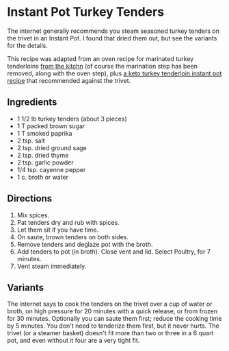 # Instant Pot Turkey Tenders

The internet generally recommends you steam seasoned turkey tenders on the trivet in an Instant Pot.  I found that dried them out, but see the variants for the details.

This recipe was adapted from an oven recipe for marinated turkey tenderloins [from the kitchn](https://www.thekitchn.com/turkey-tenderloin-recipe-23218324) (of course the marination step has been removed, along with the oven step), plus [a keto turkey tenderloin instant pot recipe](https://lowcarbyum.com/pressure-cooker-turkey-breast-instant-pot/) that recommended against the trivet.

## Ingredients

* 1 1/2 lb turkey tenders (about 3 pieces)
* 1 T packed brown sugar
* 1 T smoked paprika
* 2 tsp. salt
* 2 tsp. dried ground sage
* 2 tsp. dried thyme
* 2 tsp. garlic powder
* 1/4 tsp. cayenne pepper
* 1 c. broth or water

## Directions

1. Mix spices.
2. Pat tenders dry and rub with spices.
3. Let them sit if you have time.
4. On saute, brown tenders on both sides.
5. Remove tenders and deglaze pot with the broth.
6. Add tenders to pot (in broth).  Close vent and lid.  Select Poultry, for 7 minutes.
7. Vent steam immediately.

## Variants

The internet says to cook the tenders on the trivet over a cup of water or broth, on high pressure for 20 minutes with a quick release, or from frozen for 30 minutes.  Optionally you can saute them first; reduce the cooking time by 5 minutes.  You don't need to tenderize them first, but it never hurts.  The trivet (or a steamer basket) doesn't fit more than two or three in a 6 quart pot, and even without it four are a very tight fit.
